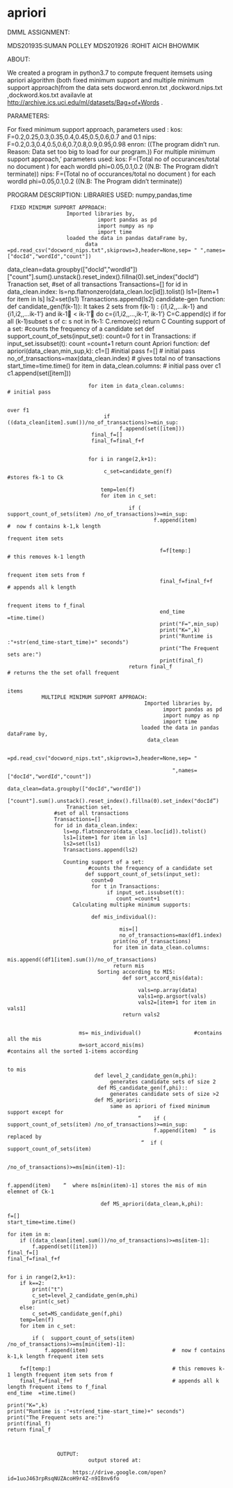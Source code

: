 # apriori
﻿DMML ASSIGNMENT:


MDS201935:SUMAN POLLEY
MDS201926  :ROHIT AICH BHOWMIK
 
ABOUT:


We created a program in python3.7 to compute frequent itemsets using apriori algorithm (both fixed minimum support and multiple minimum support approach)from the data sets docword.enron.txt ,dockword.nips.txt ,dockword.kos.txt availavle at 
http://archive.ics.uci.edu/ml/datasets/Bag+of+Words .
    

PARAMETERS:
   
For fixed minimum support approach,
    parameters used :
          kos:
              F=0.2,0.25,0.3,0.35,0.4,0.45,0.5,0.6,0.7 and 0.1
           nips:
              F=0.2,0.3,0.4,0.5,0.6,0.7,0.8,0.9,0.95,0.98
           enron:
                ((The program didn’t run. Reason: Data set too big to load for our program.))
For  multiple minimum support approach,’
   parameters used:
         kos:
             F=(Total no of occurances/total no document ) for each wordId
             phi=0.05,0.1,0.2
                  ((N.B: The Program didn’t terminate))
         nips:
               F=(Total no of occurances/total no document ) for each wordId
             phi=0.05,0.1,0.2
                  ((N.B: The Program didn’t terminate))


PROGRAM DESCRIPTION:
                  LIBRARIES USED:
                           numpy,pandas,time

     FIXED MINIMUM SUPPORT APPROACH:
                       Imported libraries by,
                                 import pandas as pd
                                 import numpy as np
                                 import time
                       loaded the data in pandas dataFrame by,
                             data =pd.read_csv("docword_nips.txt",skiprows=3,header=None,sep= " ",names=["docId","wordId","count"])
data_clean=data.groupby(["docId","wordId"])["count"].sum().unstack().reset_index().fillna(0).set_index("docId”)
                       Tranaction set,
                   #set of all transactions
                   Transactions=[]
                   for id in data_clean.index:
                      ls=np.flatnonzero(data_clean.loc[id]).tolist()
                      ls1=[item+1 for item in ls]
                      ls2=set(ls1)
                      Transactions.append(ls2)
                 candidate-gen function:
                      def   candidate_gen(f(k-1)):
                            It takes 2 sets from f(k-1)  : {i1,i2,,...ik-1} and {i1,i2,,...ik-1’} and  ik-1 < ik-1’ 
                                                                       do
                                                                        c={i1,i2,,...,ik-1’, ik-1’}
                                                                        C=C.append(c)
                                                                       if for all (k-1)subset s of c:
                                                                         s not in fk-1:
                                                                           C.remove(c)
                                                                        return C
                      Counting support of a set:
                              #counts the frequency of a candidate set
                             def support_count_of_sets(input_set):
                               count=0
                               for t in Transactions:
                                    if input_set.issubset(t):
                                       count =count+1
                               return count
                      Apriori function:
                          def apriori(data_clean,min_sup,k):
                               c1=[]                                                #initial pass
                               f=[]                                                   # initial pass
                               no_of_transactions=max(data_clean.index)   #  gives total no of transactions
                               start_time=time.time()
                               for item in data_clean.columns:                     # initial pass over c1
                                       c1.append(set([item]))
        
                              for item in data_clean.columns:                                                         # initial pass    

                                                                                                                                           over f1
                                   if ((data_clean[item].sum())/no_of_transactions)>=min_sup:
                                        f.append(set([item]))
                               final_f=[]
                               final_f=final_f+f
   
    
                              for i in range(2,k+1):
        
                                   c_set=candidate_gen(f)                                           #stores fk-1 to Ck 
        
                                  temp=len(f)
                                  for item in c_set:
            
                                           if (  support_count_of_sets(item) /no_of_transactions)>=min_sup:
                                                   f.append(item)                           #  now f contains k-1,k length                                
                                                                                                             frequent item sets
                             
                                                     f=f[temp:]                                       # this removes k-1 length    

                                                                                                                frequent item sets from f
                                                     final_f=final_f+f                                # appends all k length 

                                                                                                               frequent items to f_final
                                                     end_time  =time.time() 
                                                     print("F=",min_sup)
                                                     print("K=",k)
                                                     print("Runtime is :"+str(end_time-start_time)+" seconds")
                                                     print("The Frequent sets are:")
                                                     print(final_f)
                                           return final_f                                        # returns the the set ofall frequent 

                                                                                                            items
               MULTIPLE MINIMUM SUPPORT APPROACH:
                                                Imported libraries by,
                                                      import pandas as pd
                                                      import numpy as np
                                                      import time
                                               loaded the data in pandas dataFrame by,
                                                 data_clean  

                                                    =pd.read_csv("docword_nips.txt",skiprows=3,header=None,sep= "  

                                                         ",names=["docId","wordId","count"])
                                               data_clean=data.groupby(["docId","wordId"])  
                                                ["count"].sum().unstack().reset_index().fillna(0).set_index("docId”)
                       Tranaction set,
                   #set of all transactions
                   Transactions=[]
                   for id in data_clean.index:
                      ls=np.flatnonzero(data_clean.loc[id]).tolist()
                      ls1=[item+1 for item in ls]
                      ls2=set(ls1)
                      Transactions.append(ls2)
               
                      Counting support of a set:
                              #counts the frequency of a candidate set
                             def support_count_of_sets(input_set):
                               count=0
                               for t in Transactions:
                                    if input_set.issubset(t):
                                       count =count+1
                         Calculating multipke minimum supports:
                                      
                               def mis_individual():
    
                                        mis=[]
                                        no_of_transactions=max(df1.index)
                                      print(no_of_transactions)
                                      for item in data_clean.columns:
                                           mis.append((df1[item].sum())/no_of_transactions)
                                      return mis
                                 Sorting according to MIS:    
                                         def sort_accord_mis(data):
    
                                              vals=np.array(data)
                                              vals1=np.argsort(vals)
                                              vals2=[item+1 for item in vals1]
                                         return vals2


                           ms= mis_individual()                 #contains all the mis
                           m=sort_accord_mis(ms)                          #contains all the sorted 1-items according 

                                                                                                to mis 
                                def level_2_candidate_gen(m,phi):
                                     generates candidate sets of size 2
                                 def MS_candidate_gen(f,phi)::
                                     generates candidate sets of size >2
                                def MS_apriori:
                                     same as apriori of fixed minimum support except for 
                                              “    if (  support_count_of_sets(item) /no_of_transactions)>=min_sup:
                                                   f.append(item)  “ is replaced by 
                                               “  if (  support_count_of_sets(item) 

                                                              /no_of_transactions)>=ms[min(item)-1]:
         
                                                                f.append(item)    “  where ms[min(item)-1] stores the mis of min elemnet of Ck-1
                                                               
                                  def MS_apriori(data_clean,k,phi):
    
    f=[]
    start_time=time.time()
    
    for item in m:
        if ((data_clean[item].sum())/no_of_transactions)>=ms[item-1]:
            f.append(set([item]))
    final_f=[]
    final_f=final_f+f
   
    
    for i in range(2,k+1):
        if k==2:
            print("t")
            c_set=level_2_candidate_gen(m,phi)
            print(c_set)
        else:
            c_set=MS_candidate_gen(f,phi)
        temp=len(f)
        for item in c_set:
            
            if (  support_count_of_sets(item) /no_of_transactions)>=ms[min(item)-1]:
                f.append(item)                           #  now f contains k-1,k length frequent item sets
                             
        f=f[temp:]                                       # this removes k-1 length frequent item sets from f
        final_f=final_f+f                                # appends all k length frequent items to f_final
    end_time  =time.time() 
   
    print("K=",k)
    print("Runtime is :"+str(end_time-start_time)+" seconds")
    print("The Frequent sets are:")
    print(final_f)
    return final_f



                    OUTPUT:
                              output stored at:

                         https://drive.google.com/open?id=1uoJ463rpRsqNUZAcoH9r4Z-n9I8nv6fo
